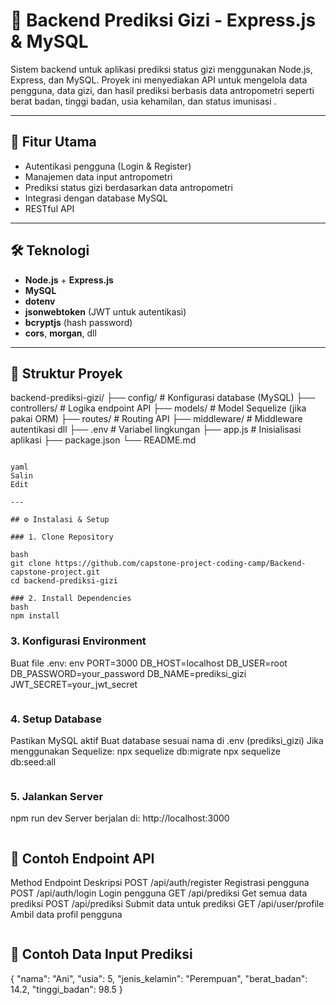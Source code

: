 # 🥗 Backend Prediksi Gizi - Express.js & MySQL

Sistem backend untuk aplikasi prediksi status gizi menggunakan Node.js, Express, dan MySQL. Proyek ini menyediakan API untuk mengelola data pengguna, data gizi, dan hasil prediksi berbasis data antropometri seperti berat badan, tinggi badan, usia kehamilan, dan status imunisasi .

---

## 🚀 Fitur Utama

- Autentikasi pengguna (Login & Register)
- Manajemen data input antropometri
- Prediksi status gizi berdasarkan data antropometri
- Integrasi dengan database MySQL
- RESTful API

---

## 🛠️ Teknologi

- **Node.js** + **Express.js**
- **MySQL**
- **dotenv**
- **jsonwebtoken** (JWT untuk autentikasi)
- **bcryptjs** (hash password)
- **cors**, **morgan**, dll

---

## 📂 Struktur Proyek

backend-prediksi-gizi/
├── config/ # Konfigurasi database (MySQL)
├── controllers/ # Logika endpoint API
├── models/ # Model Sequelize (jika pakai ORM)
├── routes/ # Routing API
├── middleware/ # Middleware autentikasi dll
├── .env # Variabel lingkungan
├── app.js # Inisialisasi aplikasi
├── package.json
└── README.md
~~~

yaml
Salin
Edit

---

## ⚙️ Instalasi & Setup

### 1. Clone Repository

bash
git clone https://github.com/capstone-project-coding-camp/Backend-capstone-project.git
cd backend-prediksi-gizi

### 2. Install Dependencies
bash
npm install

~~~
### 3. Konfigurasi Environment
Buat file .env:
env
PORT=3000
DB_HOST=localhost
DB_USER=root
DB_PASSWORD=your_password
DB_NAME=prediksi_gizi
JWT_SECRET=your_jwt_secret
~~~

~~~
### 4. Setup Database
Pastikan MySQL aktif
Buat database sesuai nama di .env (prediksi_gizi)
Jika menggunakan Sequelize:
npx sequelize db:migrate
npx sequelize db:seed:all
~~~

~~~
### 5. Jalankan Server
npm run dev
Server berjalan di: http://localhost:3000
~~~

~~~
## 🔌 Contoh Endpoint API
Method	Endpoint	Deskripsi
POST	/api/auth/register	Registrasi pengguna
POST	/api/auth/login	Login pengguna
GET	/api/prediksi	Get semua data prediksi
POST	/api/prediksi	Submit data untuk prediksi
GET	/api/user/profile	Ambil data profil pengguna
~~~
~~~
## 🧪 Contoh Data Input Prediksi

{
  "nama": "Ani",
  "usia": 5,
  "jenis_kelamin": "Perempuan",
  "berat_badan": 14.2,
  "tinggi_badan": 98.5
}
~~~
